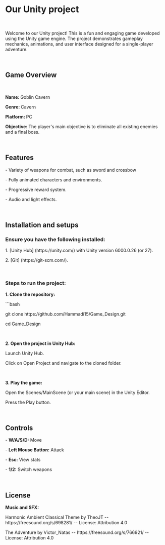 <h1>Our Unity project</h1><br>
<p>Welcome to our Unity project! This is a fun and engaging game developed using the Unity game engine. The project demonstrates gameplay mechanics, animations, and user interface designed for a single-player adventure.</p> <br>

<h2>Game Overview</h2><br>
<div>
  <p><strong>Name: </strong>Goblin Cavern</p>
  <p><strong>Genre: </strong>Cavern</p>
  <p><strong>Platform: </strong>PC</p>
  <p><strong>Objective: </strong>The player's main objective is to eliminate all existing enemies and a final boss.</p>
  <br>
</div>

<h2>Features</h2>
<div>
  <p>- Variety of weapons for combat, such as sword and crossbow</p>
  <p>- Fully animated characters and environments.</p>
  <p>- Progressive reward system.</p>
  <p>- Audio and light effects.</p>
  <br>
</div>

<h2>Installation and setups</h2>
<div>
  <h3>Ensure you have the following installed:</strong></h3>
  <p>1. [Unity Hub] (https://unity.com/) with Unity version 6000.0.26 (or 27).</p>
  <p>2. [Git] (https://git-scm.com/). </p>
  <br>
</div>

<div>
  <h3>Steps to run the project:</h3>
  <p><strong>1. Clone the repository:</strong></p>
   <p>```bash</p>
   <p>git clone https://github.com/Hammadi15/Game_Design.git</p>
   <p>cd Game_Design</p>
  <br>
  <p><strong>2. Open the project in Unity Hub:</strong></p>
    <p>Launch Unity Hub.</p>
    <p>Click on Open Project and navigate to the cloned folder.</p>
  <br>
  <p><strong>3. Play the game:</strong></p>
    <p>Open the Scenes/MainScene (or your main scene) in the Unity Editor.</p>
    <p>Press the Play button.</p>
  <br>
</div>

<h2>Controls</h2>
<div>
  <p>- <strong>W/A/S/D:</strong> Move</p>
  <p>- <strong>Left Mouse Button:</strong> Attack</p>
  <p>- <strong>Esc:</strong> View stats</p>
  <p>- <strong>1/2:</strong> Switch weapons</p>
  <br>
</div>

<h2>License</h2>
<div>
  <strong>Music and SFX:</strong> <br>
  <p>Harmonic Ambient Classical Theme by TheoJT -- https://freesound.org/s/698281/ -- License: Attribution 4.0 </p>
  <p>The Adventure by Victor_Natas -- https://freesound.org/s/766921/ -- License: Attribution 4.0</p>
</div>

